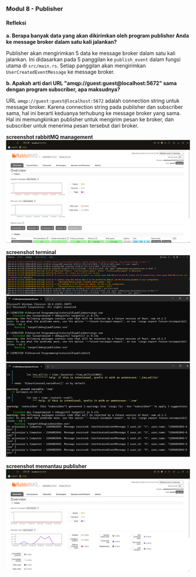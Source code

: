 ### Modul 8 - Publisher

#### **Refleksi**

**a. Berapa banyak data yang akan dikirimkan oleh program publisher Anda ke message broker dalam satu kali jalankan?**

Publisher akan mengirimkan 5 data ke message broker dalam satu kali jalankan. Ini didasarkan pada 5 panggilan ke `publish_event` dalam fungsi utama di `src/main.rs`. Setiap panggilan akan mengirimkan `UserCreatedEventMessage` ke message broker.

**b. Apakah arti dari URL "amqp://guest:guest@localhost:5672" sama dengan program subscriber, apa maksudnya?**

URL `amqp://guest:guest@localhost:5672` adalah connection string untuk message broker. Karena connection string pada publisher dan subscriber sama, hal ini berarti keduanya terhubung ke message broker yang sama. Hal ini memungkinkan publisher untuk mengirim pesan ke broker, dan subscriber untuk menerima pesan tersebut dari broker.

**screenshot rabbitMQ management**
![Screenshot](image.png)

**screenshot terminal**
![docker](image-1.png)
![publisher](image-2.png)
![subscriber](image-3.png)

**screenshot memantau publisher**
![publisher1](image-4.png)

